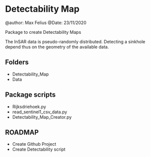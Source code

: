 # Detectability Map
@author: Max Felius
@Date: 23/11/2020

Package to create Detectability Maps

The InSAR data is pseudo-randomly distributed. Detecting a sinkhole depend thus on the geometry of the available data.

## Folders
- Detectability_Map
- Data

## Package scripts
- Rijksdriehoek.py
- read_sentinel1_csv_data.py
- Detectability_Map_Creator.py

## ROADMAP
- Create Github Project
- Create Detectability script
